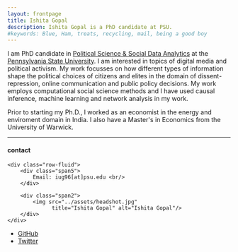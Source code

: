 ```yaml
---
layout: frontpage
title: Ishita Gopal
description: Ishita Gopal is a PhD candidate at PSU. 
#keywords: Blue, Ham, treats, recycling, mail, being a good boy
---
```


I am PhD candidate in <u>Political Science & Social Data Analytics</u> at the <u>Pennsylvania State University</u>. I am interested in topics of digital media and political activism. My work focusses on how different types of information shape the political choices of citizens and elites in the domain of dissent-repression, online communication and public policy decisions. My work employs computational social science methods and I have used causal inference, machine learning and network analysis in my work. 

Prior to starting my Ph.D., I worked as an economist in the energy and enviroment domain in India. I also have a Master's in Economics from the University of Warwick. 

<!--[curriculum vitae ![CV as pdf]({{ BASE_PATH }}/pages/icons16/pdf-icon.png)]({{ BASE_PATH }}/assets/CV.pdf)<br/>-->


---


<div class="container">
<h4><a name="contact"></a>contact</h4>

    <div class="row-fluid">
        <div class="span5">
            Email: iug96[at]psu.edu <br/>
        </div>

        <div class="span2">
            <img src="../assets/headshot.jpg"
                  title="Ishita Gopal" alt="Ishita Gopal"/>
        </div>
    </div>
</div>


<div class="navbar">
  <div class="navbar-inner">
      <ul class="nav">
          <li><a href="https://github.com/IshitaGopal">GitHub</a></li>
          <li><a href="https://twitter.com/izzigopal">Twitter </a></li>
      </ul>
  </div>
</div>
